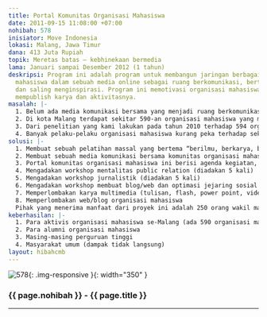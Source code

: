 ```yaml
---
title: Portal Komunitas Organisasi Mahasiswa
date: 2011-09-15 11:08:00 +07:00
nohibah: 578
inisiator: Move Indonesia
lokasi: Malang, Jawa Timur
dana: 413 Juta Rupiah
topik: Meretas batas – kebhinekaan bermedia
lama: Januari sampai Desember 2012 (1 tahun)
deskripsi: Program ini adalah program untuk membangun jaringan berbagai organisasi
  mahasiswa dalam sebuah media online sebagai ruang berkomunikasi, bertukar informasi
  dan saling menginspirasi. Program ini memotivasi organisasi mahasiswa agar terbiasa
  mempublish karya dan aktivitasnya.
masalah: |-
  1. Belum ada media komunikasi bersama yang menjadi ruang berkomunikasi, bertukar informasi dan saling menginspirasi antar organisasi mahasiswa se-Malang.
  2. Di kota Malang terdapat sekitar 590-an organisasi mahasiswa yang masih aktif, namun kebanyakan organisasi mahasiswa belum/kurang mempublish aktivitas dan karyanya melalui web/blog, karena mereka belum memiliki web/blog, ataupun sudah memiliki tapi tidak dirawat.
  3. Dari penelitian yang kami lakukan pada tahun 2010 terhadap 594 organisasi mahasiswa, saat ini banyak organisasi mahasiswa di Malang yang menurun kualitasnya dibandingkan generasi-generasi sebelumnya, baik dari segi visi, konsep, keorganisasian, ide, proses kegiatan, kuantitas dan kualitas sumber daya manusia.
  4. Banyak pelaku-pelaku organisasi mahasiswa kurang peka terhadap sekitar dan sibuk dengan kepentingan dirinya sendiri.
solusi: |-
  1. Membuat sebuah pelatihan massal yang bertema “berilmu, berkarya, bersuara, dan nasionalis”. Pelatihan ini diikuti 2-3 orang perwakilan tiap-tiap organisasi mahasiswa se-Malang (ada 590-an organisasi mahasiswa), untuk menginspirasi dan membuka wacana perlunya aktivis organisasi mahasiswa memiliki banyak ide dan kegiatan, serta selalu mempublish pemikiran dan aktivitasnya.
  2. Membuat sebuah media komunikasi bersama komunitas organisasi mahasiswa se-Malang, berupa portal (nantinya bisa diduplikasikan di kota-kota lain, dan dikembangkan menjadi area propinsi maupun nasional)
  3. Portal komunitas organisasi mahasiswa ini berisi agenda kegiatan, liputan kegiatan, database organisasi mahasiswa, dan yang terutama adalah berbagai materi yang ingin “ditularkan” secara berkala kepada para aktivis organisasi mahasiswa antara lain: leadership, berpikir global, kepekaan sosial,inspirasi pemikiran positif, motivasi ide-ide kreatif, mentalitas berkarya, dan semangat nasionalisme.
  4. Mengadakan workshop mentalitas public relation (diadakan 5 kali)
  5. Mengadakan workshop jurnalistik (diadakan 5 kali)
  6. Mengadakan workshop membuat blog/web dan optimasi jejaring sosial (diadakan 5 kali)
  7. Memperlombakan karya multimedia (tulisan, flash, power point, video, dll) dengan tematik kampanye mengkritisi dan membangun kepekaan sosial/lingkungan
  8. Memperlombakan web/blog organisasi mahasiswa
  Pihak yang menerima manfaat dari proyek ini adalah 250 orang wakil masyarakat, dari 8 kepulauan di NTT (Timor, Flores, Alor, Sumba, Sabu, Rote, Lembata, Solor).
keberhasilan: |-
  1. Para aktivis organisasi mahasiswa se-Malang (ada 590 organisasi mahasiswa di Malang, bila diasumsikan tiap organisasi mahasiswa ada 30 anggota aktif, berarti paling tidak ada 18.000 orang yang merasakan langsung)
  2. Para alumni organisasi mahasiswa
  3. Masing-masing perguruan tinggi
  4. Masyarakat umum (dampak tidak langsung)
layout: hibahcmb
---
```


![578](/static/img/hibahcmb/578.png){: .img-responsive }{: width="350" }

### {{ page.nohibah }} - {{ page.title }}

---
